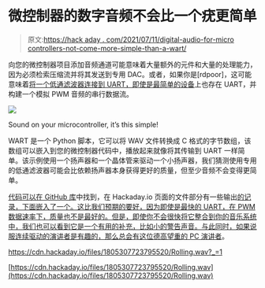 # 微控制器的数字音频不会比一个疣更简单

> 原文:[https://hack aday . com/2021/07/11/digital-audio-for-micro controllers-not-come-more-simple-than-a-wart/](https://hackaday.com/2021/07/11/digital-audio-for-microcontrollers-doesnt-come-much-simpler-than-a-wart/)

向您的微控制器项目添加音频通道可能意味着大量额外的元件和大量的处理能力，因为必须检索压缩流并将其发送到专用 DAC。或者，如果你是[rdpoor]，这可能意味着[将一个低通滤波器连接到 UART，即使是最简单的设备](https://hackaday.io/project/180530-wart-really-cheap-audio-playback)上也存在 UART，并构建一个模拟 PWM 音频的串行数据流。

[![](../Images/e52b3b8418032f632ca98c000b1e53f8.png)](https://hackaday.com/wp-content/uploads/2021/06/WART.jpg)

Sound on your microcontroller, it’s this simple!

WART 是一个 Python 脚本，它可以将 WAV 文件转换成 C 格式的字节数组，该数组可以嵌入到您的微控制器代码中，播放起来就像将其传输到 UART 一样简单。该示例使用一个扬声器和一个晶体管来驱动一个小扬声器，我们猜测使用专用的低通滤波器可能会比依赖扬声器本身获得更好的质量，但至少音频不会变得更简单。

[代码可以在 GitHub 库](https://github.com/rdpoor/WART)中找到，在 Hackaday.io 页面的文件部分有一些输出[的记录，下面嵌入了一个。这比我们预期的要好，因为即使是最快的 UART，在 PWM 数据速率下，质量也不是最好的。但是，即使你不会很快将它整合到你的音乐系统中，我们也可以看到它是一个有用的补充，比如小的警告声音。与此同时，如果说服连续驱动的演讲者是有趣的，那么总会有](https://hackaday.io/project/180530-wart-really-cheap-audio-playback#menu-files)[这位德高望重的 PC 演讲者](https://hackaday.com/2021/06/21/rf-burns-and-exploding-pc-speakers-sophos-looks-at-the-evidence/)。

<https://cdn.hackaday.io/files/1805307723795520/Rolling.wav?_=1>

[https://cdn.hackaday.io/files/1805307723795520/Rolling.wav](https://cdn.hackaday.io/files/1805307723795520/Rolling.wav)